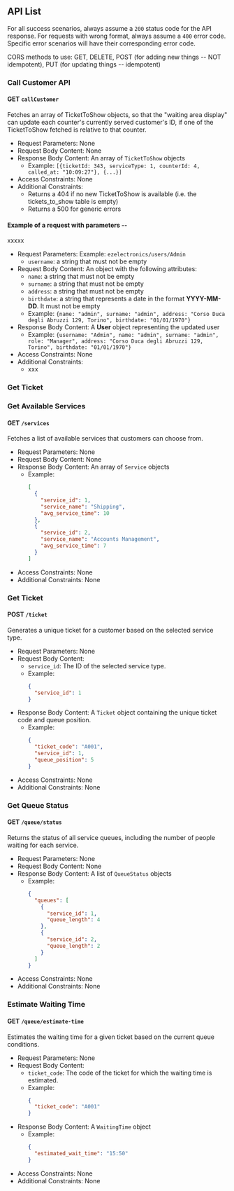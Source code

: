 ## API List

For all success scenarios, always assume a `200` status code for the API response. For requests with wrong format, always assume a `400` error code.
Specific error scenarios will have their corresponding error code.  

CORS methods to use: GET, DELETE, POST (for adding new things -- NOT idempotent), PUT (for updating things -- idempotent)

### Call Customer API

#### GET `callCustomer`

Fetches an array of TicketToShow objects, so that the "waiting area display" can update each counter's currently served customer's ID, if one of the TicketToShow fetched is relative to that counter.

- Request Parameters: None
- Request Body Content: None
- Response Body Content: An array of `TicketToShow` objects
  - Example: `[{ticketId: 343, serviceType: 1, counterId: 4, called_at: "10:09:27"}, {...}]`
- Access Constraints: None
- Additional Constraints:
  - Returns a 404 if no new TicketToShow is available (i.e. the tickets_to_show table is empty)
  - Returns a 500 for generic errors

#### Example of a request with parameters --
xxxxx

- Request Parameters: Example: `ezelectronics/users/Admin`
  - `username`: a string that must not be empty
- Request Body Content: An object with the following attributes:
  - `name`: a string that must not be empty
  - `surname`: a string that must not be empty
  - `address`: a string that must not be empty
  - `birthdate`: a string that represents a date in the format **YYYY-MM-DD**. It must not be empty
  - Example: `{name: "admin", surname: "admin", address: "Corso Duca degli Abruzzi 129, Torino", birthdate: "01/01/1970"}`
- Response Body Content: A **User** object representing the updated user
  - Example: `{username: "Admin", name: "admin", surname: "admin", role: "Manager", address: "Corso Duca degli Abruzzi 129, Torino", birthdate: "01/01/1970"}`
- Access Constraints: None
- Additional Constraints:
  - xxx


### Get Ticket

### Get Available Services

#### GET `/services`

Fetches a list of available services that customers can choose from.

- Request Parameters: None
- Request Body Content: None
- Response Body Content: An array of `Service` objects
  - Example: 
    ```json
    [
      {
        "service_id": 1,
        "service_name": "Shipping",
        "avg_service_time": 10
      },
      {
        "service_id": 2,
        "service_name": "Accounts Management",
        "avg_service_time": 7
      }
    ]
    ```
- Access Constraints: None
- Additional Constraints: None

### Get Ticket

#### POST `/ticket`

Generates a unique ticket for a customer based on the selected service type.

- Request Parameters: None
- Request Body Content:
  - `service_id`: The ID of the selected service type.
  - Example:
    ```json
    {
      "service_id": 1
    }
    ```
- Response Body Content: A `Ticket` object containing the unique ticket code and queue position.
  - Example:
    ```json
    {
      "ticket_code": "A001",
      "service_id": 1,
      "queue_position": 5
    }
    ```
- Access Constraints: None
- Additional Constraints: None

### Get Queue Status

#### GET `/queue/status`

Returns the status of all service queues, including the number of people waiting for each service.

- Request Parameters: None
- Request Body Content: None
- Response Body Content: A list of `QueueStatus` objects
  - Example:
    ```json
    {
      "queues": [
        {
          "service_id": 1,
          "queue_length": 4
        },
        {
          "service_id": 2,
          "queue_length": 2
        }
      ]
    }
    ```
- Access Constraints: None
- Additional Constraints: None

### Estimate Waiting Time

#### GET `/queue/estimate-time`

Estimates the waiting time for a given ticket based on the current queue conditions.

- Request Parameters: None
- Request Body Content:
  - `ticket_code`: The code of the ticket for which the waiting time is estimated.
  - Example:
    ```json
    {
      "ticket_code": "A001"
    }
    ```
- Response Body Content: A `WaitingTime` object
  - Example:
    ```json
    {
      "estimated_wait_time": "15:50"
    }
    ```
- Access Constraints: None
- Additional Constraints: None
